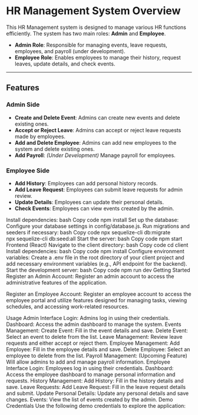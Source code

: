 # HR Management System Overview

This HR Management system is designed to manage various HR functions efficiently. The system has two main roles: **Admin** and **Employee**.  

- **Admin Role**: Responsible for managing events, leave requests, employees, and payroll (under development).  
- **Employee Role**: Enables employees to manage their history, request leaves, update details, and check events.

---

## Features

### Admin Side  
- **Create and Delete Event**: Admins can create new events and delete existing ones.  
- **Accept or Reject Leave**: Admins can accept or reject leave requests made by employees.  
- **Add and Delete Employee**: Admins can add new employees to the system and delete existing ones.  
- **Add Payroll**: *(Under Development)* Manage payroll for employees.  

### Employee Side  
- **Add History**: Employees can add personal history records.  
- **Add Leave Request**: Employees can submit leave requests for admin review.  
- **Update Details**: Employees can update their personal details.  
- **Check Events**: Employees can view events created by the admin.

Install dependencies:
bash
Copy code
npm install
Set up the database:
Configure your database settings in config/database.js.
Run migrations and seeders if necessary:
bash
Copy code
npx sequelize-cli db:migrate  
npx sequelize-cli db:seed:all
Start the server:
bash
Copy code
npm start
Frontend (React)
Navigate to the client directory:
bash
Copy code
cd client
Install dependencies:
bash
Copy code
npm install
Configure environment variables:
Create a .env file in the root directory of your client project and add necessary environment variables (e.g., API endpoint for the backend).
Start the development server:
bash
Copy code
npm run dev
Getting Started
Register an Admin Account:
Register an admin account to access the administrative features of the application.

Register an Employee Account:
Register an employee account to access the employee portal and utilize features designed for managing tasks, viewing schedules, and accessing work-related resources.

Usage
Admin Interface
Login: Admins log in using their credentials.
Dashboard: Access the admin dashboard to manage the system.
Events Management:
Create Event: Fill in the event details and save.
Delete Event: Select an event to delete from the list.
Leave Management:
Review leave requests and either accept or reject them.
Employee Management:
Add Employee: Fill in the employee details and save.
Delete Employee: Select an employee to delete from the list.
Payroll Management: (Upcoming Feature) Will allow admins to add and manage payroll information.
Employee Interface
Login: Employees log in using their credentials.
Dashboard: Access the employee dashboard to manage personal information and requests.
History Management:
Add History: Fill in the history details and save.
Leave Requests:
Add Leave Request: Fill in the leave request details and submit.
Update Personal Details: Update any personal details and save changes.
Events: View the list of events created by the admin.
Demo Credentials
Use the following demo credentials to explore the application:








